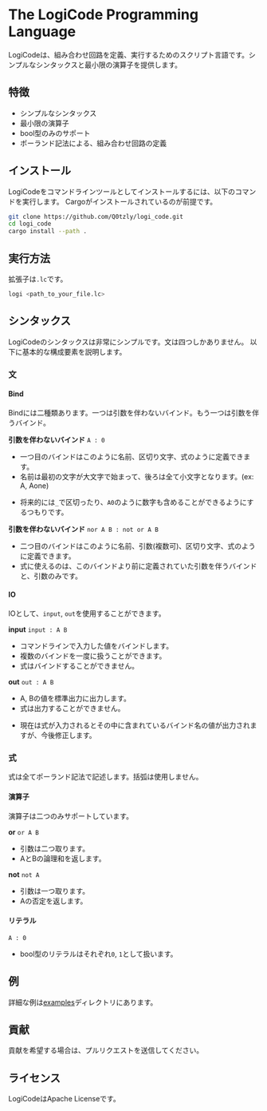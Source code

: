# The LogiCode Programming Language
LogiCodeは、組み合わせ回路を定義、実行するためのスクリプト言語です。シンプルなシンタックスと最小限の演算子を提供します。

## 特徴
- シンプルなシンタックス
- 最小限の演算子
- bool型のみのサポート
- ポーランド記法による、組み合わせ回路の定義

## インストール
LogiCodeをコマンドラインツールとしてインストールするには、以下のコマンドを実行します。
Cargoがインストールされているのが前提です。
``` sh
git clone https://github.com/Q0tzly/logi_code.git
cd logi_code
cargo install --path .
```

## 実行方法
拡張子は`.lc`です。
``` sh
logi <path_to_your_file.lc>
```

## シンタックス
LogiCodeのシンタックスは非常にシンプルです。文は四つしかありません。
以下に基本的な構成要素を説明します。

### 文
#### Bind
Bindには二種類あります。一つは引数を伴わないバインド。もう一つは引数を伴うバインド。

**引数を伴わないバインド**
`A : 0`
- 一つ目のバインドはこのように名前、区切り文字、式のように定義できます。
- 名前は最初の文字が大文字で始まって、後ろは全て小文字となります。(ex: A, Aone)
* 将来的には`_`で区切ったり、`A0`のように数字も含めることができるようにするつもりです。

**引数を伴わないバインド**
`nor A B : not or A B`
- 二つ目のバインドはこのように名前、引数(複数可)、区切り文字、式のように定義できます。
- 式に使えるのは、このバインドより前に定義されていた引数を伴うバインドと、引数のみです。

#### IO
IOとして、`input`, `out`を使用することができます。

**input**
`input : A B`
- コマンドラインで入力した値をバインドします。
- 複数のバインドを一度に扱うことができます。
- 式はバインドすることができません。

**out**
`out : A B`
- A, Bの値を標準出力に出力します。
- 式は出力することができません。
* 現在は式が入力されるとその中に含まれているバインド名の値が出力されますが、今後修正します。

### 式
式は全てポーランド記法で記述します。括弧は使用しません。

#### 演算子
演算子は二つのみサポートしています。

**or**
`or A B`
- 引数は二つ取ります。
- AとBの論理和を返します。

**not**
`not A`
- 引数は一つ取ります。
- Aの否定を返します。

#### リテラル
`A : 0`
- bool型のリテラルはそれぞれ`0`, `1`として扱います。

## 例
詳細な例は[examples](https://github.com/Q0tzly/logi_code/tree/main/examples)ディレクトリにあります。

## 貢献
貢献を希望する場合は、プルリクエストを送信してください。

## ライセンス
LogiCodeはApache Licenseです。
